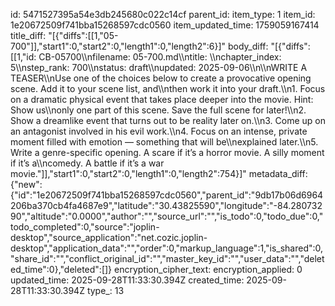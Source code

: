 id: 5471527395a54e3db245680c022c14cf
parent_id: 
item_type: 1
item_id: 1e20672509f741bba15268597cdc0560
item_updated_time: 1759059167414
title_diff: "[{\"diffs\":[[1,\"05-700\"]],\"start1\":0,\"start2\":0,\"length1\":0,\"length2\":6}]"
body_diff: "[{\"diffs\":[[1,\"id: CB-05700\\\nfilename: 05-700.md\\\ntitle: \\\nchapter_index: 5\\\nstep_rank: 700\\\nstatus: draft\\\nupdated: 2025-09-06\\\n\\\nWRITE A TEASER\\\nUse one of the choices below to create a provocative opening scene. Add it to your scene list, and\\\nthen work it into your draft.\\\n1. Focus on a dramatic physical event that takes place deeper into the movie. Hint: Show us\\\nonly one part of this scene. Save the full scene for later!\\\n2. Show a dreamlike event that turns out to be reality later on.\\\n3. Come up on an antagonist involved in his evil work.\\\n4. Focus on an intense, private moment filled with emotion — something that will be\\\nexplained later.\\\n5. Write a genre-specific opening. A scare if it’s a horror movie. A silly moment if it’s a\\\ncomedy. A battle if it’s a war movie.\"]],\"start1\":0,\"start2\":0,\"length1\":0,\"length2\":754}]"
metadata_diff: {"new":{"id":"1e20672509f741bba15268597cdc0560","parent_id":"9db17b06d6964206ba370cb4fa4687e9","latitude":"30.43825590","longitude":"-84.28073290","altitude":"0.0000","author":"","source_url":"","is_todo":0,"todo_due":0,"todo_completed":0,"source":"joplin-desktop","source_application":"net.cozic.joplin-desktop","application_data":"","order":0,"markup_language":1,"is_shared":0,"share_id":"","conflict_original_id":"","master_key_id":"","user_data":"","deleted_time":0},"deleted":[]}
encryption_cipher_text: 
encryption_applied: 0
updated_time: 2025-09-28T11:33:30.394Z
created_time: 2025-09-28T11:33:30.394Z
type_: 13